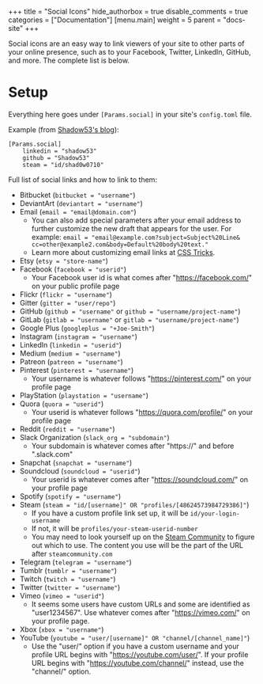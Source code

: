 +++
title = "Social Icons"
hide_authorbox = true
disable_comments = true
categories = ["Documentation"]
[menu.main]
  weight = 5
  parent = "docs-site"
+++

Social icons are an easy way to link viewers of your site to other parts of your online presence, such as to your Facebook, Twitter, LinkedIn, GitHub, and more. The complete list is below.

<!--more-->

# Setup

Everything here goes under `[Params.social]` in your site's `config.toml` file.

Example (from [Shadow53's blog](https://shadow53.com)):

```
[Params.social]
    linkedin = "shadow53"
    github = "Shadow53"
    steam = "id/shad0w0710"
```

Full list of social links and how to link to them:

- Bitbucket (`bitbucket = "username"`)
- DeviantArt (`deviantart = "username"`)
- Email (`email = "email@domain.com"`)
  - You can also add special parameters after your email address to further customize the new draft that appears for the user. For example:
  `email = "email@example.com?subject=Subject%20Line&
  cc=other@example2.com&body=Default%20body%20text."`
  - Learn more about customizing email links at [CSS Tricks](https://css-tricks.com/snippets/html/mailto-links/).
- Etsy (`etsy = "store-name"`)
- Facebook (`facebook = "userid"`)
    - Your Facebook user id is what comes after "<https://facebook.com/>" on your public profile page
- Flickr (`flickr = "username"`)
- Gitter (`gitter = "user/repo"`)
- GitHub (`github = "username"` or `github = "username/project-name"`)
- GitLab (`gitlab = "username"` or `gitlab = "username/project-name"`)
- Google Plus (`googleplus = "+Joe-Smith"`)
- Instagram (`instagram = "username"`)
- LinkedIn (`linkedin = "userid"`)
- Medium (`medium = "username"`)
- Patreon (`patreon = "username"`)
- Pinterest (`pinterest = "username"`)
    - Your username is whatever follows "<https://pinterest.com/>" on your profile page
- PlayStation (`playstation = "username"`)
- Quora (`quora = "userid"`)
    - Your userid is whatever follows "<https://quora.com/profile/>" on your profile page
- Reddit (`reddit = "username"`)
- Slack Organization (`slack_org = "subdomain"`)
    - Your subdomain is whatever comes after "https://" and before ".slack.com"
- Snapchat (`snapchat = "username"`)
- Soundcloud (`soundcloud = "userid"`)
    - Your userid is whatever comes after "<https://soundcloud.com/>" on your profile page
- Spotify (`spotify = "username"`)
- Steam (`steam = "id/[username]" OR "profiles/[48624573984729386]"`)
  - If you have a custom profile link set up, it will be `id/your-login-username`
  - If not, it will be `profiles/your-steam-userid-number`
  - You may need to look yourself up on the [Steam Community](http://steamcommunity.com/) to figure out which to use. The content you use will be the part of the URL after `steamcommunity.com`
- Telegram (`telegram = "username"`)
- Tumblr (`tumblr = "username"`)
- Twitch (`twitch = "username"`)
- Twitter (`twitter = "username"`)
- Vimeo (`vimeo = "userid"`)
  - It seems some users have custom URLs and some are identified as "user1234567". Use whatever comes after "<https://vimeo.com/>" on your profile page.
- Xbox (`xbox = "username"`)
- YouTube (`youtube = "user/[username]" OR "channel/[channel_name]"`)
  - Use the "user/" option if you have a custom username and your profile URL begins with "<https://youtube.com/user/>". If your profile URL begins with "<https://youtube.com/channel/>" instead, use the "channel/" option.

